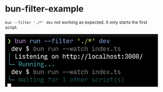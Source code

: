 # bun-filter-example
`bun --filter './*' dev` not working as expected. It only starts the first script.

![image](image.png "terminal output")